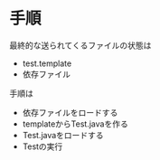 # 手順

最終的な送られてくるファイルの状態は
- test.template
- 依存ファイル

手順は
- 依存ファイルをロードする
- templateからTest.javaを作る
- Test.javaをロードする
- Testの実行